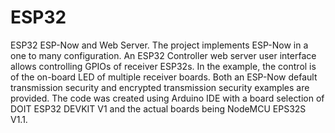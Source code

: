 # ESP32
ESP32 ESP-Now and Web Server.
The project implements ESP-Now in a one to many configuration.  An ESP32 Controller web server user interface allows controlling GPIOs of receiver ESP32s. In the example, the control is of the on-board LED of multiple receiver boards.
Both an ESP-Now default transmission security and encrypted transmission security examples are provided.
The code was created using Arduino IDE with a board selection of DOIT ESP32 DEVKIT V1 and the actual boards being NodeMCU EPS32S V1.1.
